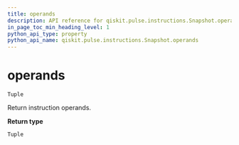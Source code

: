 ```yaml
---
title: operands
description: API reference for qiskit.pulse.instructions.Snapshot.operands
in_page_toc_min_heading_level: 1
python_api_type: property
python_api_name: qiskit.pulse.instructions.Snapshot.operands
---
```


# operands

<span id="qiskit.pulse.instructions.Snapshot.operands" />

`Tuple`

Return instruction operands.

**Return type**

`Tuple`

